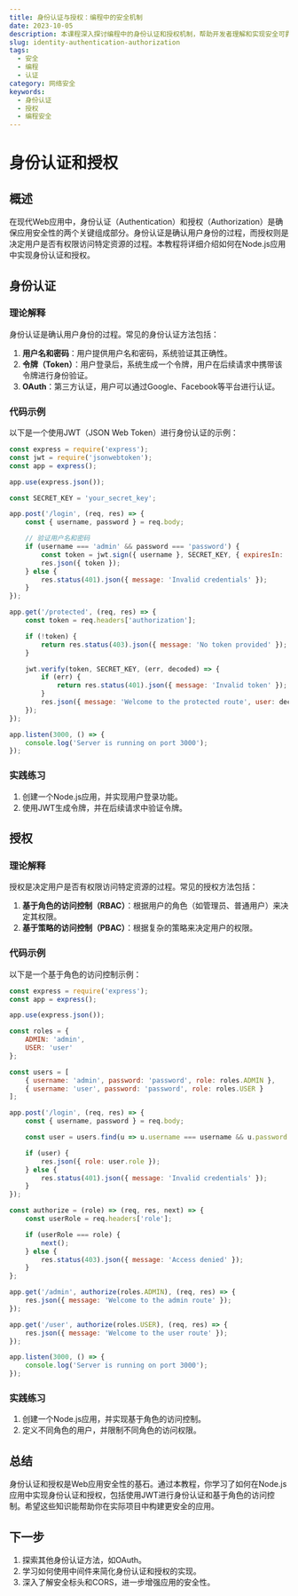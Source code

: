 ```yaml
---
title: 身份认证与授权：编程中的安全机制
date: 2023-10-05
description: 本课程深入探讨编程中的身份认证和授权机制，帮助开发者理解和实现安全可靠的用户访问控制。
slug: identity-authentication-authorization
tags:
  - 安全
  - 编程
  - 认证
category: 网络安全
keywords:
  - 身份认证
  - 授权
  - 编程安全
---
```


# 身份认证和授权

## 概述

在现代Web应用中，身份认证（Authentication）和授权（Authorization）是确保应用安全性的两个关键组成部分。身份认证是确认用户身份的过程，而授权则是决定用户是否有权限访问特定资源的过程。本教程将详细介绍如何在Node.js应用中实现身份认证和授权。

## 身份认证

### 理论解释

身份认证是确认用户身份的过程。常见的身份认证方法包括：

1. **用户名和密码**：用户提供用户名和密码，系统验证其正确性。
2. **令牌（Token）**：用户登录后，系统生成一个令牌，用户在后续请求中携带该令牌进行身份验证。
3. **OAuth**：第三方认证，用户可以通过Google、Facebook等平台进行认证。

### 代码示例

以下是一个使用JWT（JSON Web Token）进行身份认证的示例：

```javascript
const express = require('express');
const jwt = require('jsonwebtoken');
const app = express();

app.use(express.json());

const SECRET_KEY = 'your_secret_key';

app.post('/login', (req, res) => {
    const { username, password } = req.body;

    // 验证用户名和密码
    if (username === 'admin' && password === 'password') {
        const token = jwt.sign({ username }, SECRET_KEY, { expiresIn: '1h' });
        res.json({ token });
    } else {
        res.status(401).json({ message: 'Invalid credentials' });
    }
});

app.get('/protected', (req, res) => {
    const token = req.headers['authorization'];

    if (!token) {
        return res.status(403).json({ message: 'No token provided' });
    }

    jwt.verify(token, SECRET_KEY, (err, decoded) => {
        if (err) {
            return res.status(401).json({ message: 'Invalid token' });
        }
        res.json({ message: 'Welcome to the protected route', user: decoded.username });
    });
});

app.listen(3000, () => {
    console.log('Server is running on port 3000');
});
```

### 实践练习

1. 创建一个Node.js应用，并实现用户登录功能。
2. 使用JWT生成令牌，并在后续请求中验证令牌。

## 授权

### 理论解释

授权是决定用户是否有权限访问特定资源的过程。常见的授权方法包括：

1. **基于角色的访问控制（RBAC）**：根据用户的角色（如管理员、普通用户）来决定其权限。
2. **基于策略的访问控制（PBAC）**：根据复杂的策略来决定用户的权限。

### 代码示例

以下是一个基于角色的访问控制示例：

```javascript
const express = require('express');
const app = express();

app.use(express.json());

const roles = {
    ADMIN: 'admin',
    USER: 'user'
};

const users = [
    { username: 'admin', password: 'password', role: roles.ADMIN },
    { username: 'user', password: 'password', role: roles.USER }
];

app.post('/login', (req, res) => {
    const { username, password } = req.body;

    const user = users.find(u => u.username === username && u.password === password);

    if (user) {
        res.json({ role: user.role });
    } else {
        res.status(401).json({ message: 'Invalid credentials' });
    }
});

const authorize = (role) => (req, res, next) => {
    const userRole = req.headers['role'];

    if (userRole === role) {
        next();
    } else {
        res.status(403).json({ message: 'Access denied' });
    }
};

app.get('/admin', authorize(roles.ADMIN), (req, res) => {
    res.json({ message: 'Welcome to the admin route' });
});

app.get('/user', authorize(roles.USER), (req, res) => {
    res.json({ message: 'Welcome to the user route' });
});

app.listen(3000, () => {
    console.log('Server is running on port 3000');
});
```

### 实践练习

1. 创建一个Node.js应用，并实现基于角色的访问控制。
2. 定义不同角色的用户，并限制不同角色的访问权限。

## 总结

身份认证和授权是Web应用安全性的基石。通过本教程，你学习了如何在Node.js应用中实现身份认证和授权，包括使用JWT进行身份认证和基于角色的访问控制。希望这些知识能帮助你在实际项目中构建更安全的应用。

## 下一步

1. 探索其他身份认证方法，如OAuth。
2. 学习如何使用中间件来简化身份认证和授权的实现。
3. 深入了解安全标头和CORS，进一步增强应用的安全性。